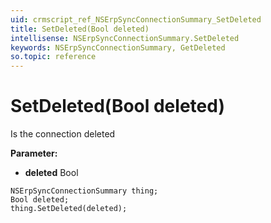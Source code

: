```yaml
---
uid: crmscript_ref_NSErpSyncConnectionSummary_SetDeleted
title: SetDeleted(Bool deleted)
intellisense: NSErpSyncConnectionSummary.SetDeleted
keywords: NSErpSyncConnectionSummary, GetDeleted
so.topic: reference
---
```


# SetDeleted(Bool deleted)

Is the connection deleted

**Parameter:** 
* **deleted** Bool

```crmscript
NSErpSyncConnectionSummary thing;
Bool deleted;
thing.SetDeleted(deleted);
```


